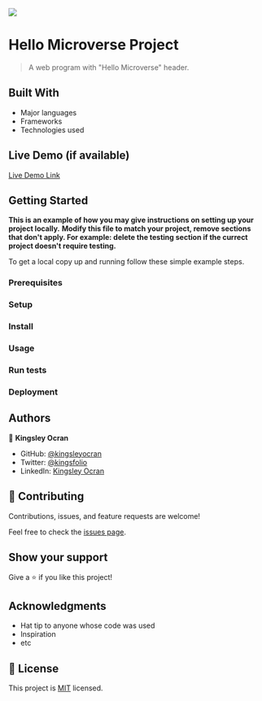 ![](https://img.shields.io/badge/Microverse-blueviolet)

# Hello Microverse Project

> A web program with "Hello Microverse" header.


## Built With

- Major languages
- Frameworks
- Technologies used

## Live Demo (if available)

[Live Demo Link](https://livedemo.com)


## Getting Started

**This is an example of how you may give instructions on setting up your project locally.**
**Modify this file to match your project, remove sections that don't apply. For example: delete the testing section if the currect project doesn't require testing.**


To get a local copy up and running follow these simple example steps.

### Prerequisites

### Setup

### Install

### Usage

### Run tests

### Deployment



## Authors

👤 **Kingsley Ocran**

- GitHub: [@kingsleyocran](https://github.com/kingsleyocran)
- Twitter: [@kingsfolio](https://twitter.com/kingsfolio)
- LinkedIn: [Kingsley Ocran](https://www.linkedin.com/in/kingsley-ocran-9909a3186/)

## 🤝 Contributing

Contributions, issues, and feature requests are welcome!

Feel free to check the [issues page](../../issues/).

## Show your support

Give a ⭐️ if you like this project!

## Acknowledgments

- Hat tip to anyone whose code was used
- Inspiration
- etc

## 📝 License

This project is [MIT](./MIT.md) licensed.

